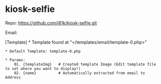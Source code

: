 # kiosk-selfie

Repo: https://github.com/j81k/kiosk-selfie.git


Email:

[Template]
	* Template found at "</templates/email/template-0.php>"

	* Default Template: template-0.php

	* Params: 
		01. {templateImg}	# Created template Image (Edit template file to set where you want to display!)
		02. {name} 			# Automatically extracted from email to Address
		
